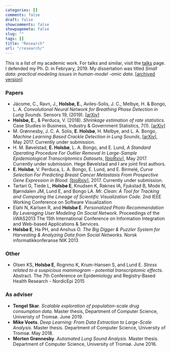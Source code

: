 ```yaml
---
categories: []
comments: false
draft: false
showcomments: false
showpagemeta: false
slug: ""
tags: []
title: "Research"
url: "/research/"
---
```


This is a list of my academic work. For talks and similar, visit the [talks](/talks/) page. I defended
my Ph. D. in Febryary, 2019. My dissertation was titled _Small data: practical modeling issues in human-model -omic data_. \[[archived version](https://hdl.handle.net/10037/14660)\]

### Papers
* Jácome, C., Ravn, J., __Holsbø, E.__, Aviles-Solis, J. C., Melbye, H. & Bongo, L. A. _Convolutional Neural Network for Breathing Phase Detection in Lung Sounds._ Sensors 19, (2019). \[[arXiv](https://arxiv.org/abs/1903.10251)\]
* __Holsbø, E.__, & Perduca, V. (2018). _Shrinkage estimation of rate statistics._ Case Studies in Business, Industry & Government Statistics, 7(1). \[[arXiv](https://arxiv.org/abs/1810.07654)\]
* M. Grønnesby, J. C. A. Solis, __E. Holsbø__, H. Melbye, and L. A. Bongo, _Machine Learning Based Crackle Detection in Lung Sounds_, \[[arXiv](https://arxiv.org/abs/1706.00005)\], May 2017. Currently under submission.
* H. M. Bøvelstad, __E. Holsbø__, L. A. Bongo, and E. Lund, _A Standard Operating Procedure For Outlier Removal In Large-Sample Epidemiological Transcriptomics Datasets_, \[[bioRxiv](http://biorxiv.org/content/early/2017/05/31/144519)\], May 2017. Currently under submission. Hege Bøvelstad and I are joint first authors.
* __E. Holsbø__, V. Perduca, L. A. Bongo, E. Lund, and E. Birmelé, _Curve Selection For Predicting Breast Cancer Metastasis From Prospective Gene Expression in Blood._ \[[bioRxiv](http://www.biorxiv.org/content/early/2017/05/23/141325??collection=)\], 2017. Currently under submission.
* Tartari G, Tiede L, __Holsbø E__, Knudsen K, Raknes IA, Fjukstad B, Mode N, Bjørndalen JM, Lund E, and Bongo LA. 
_Mr. Clean: A Tool for Tracking and Comparing the Lineage of Scientific Visualization Code._
2nd IEEE Working Conference on Software Visualization
* Elahi N, Karlsen R, and __Holsbø E__.
_Personalized Photo Recommendation By Leveraging User Modeling On Social Network._
Proceedings of the iiWAS2013 The 15th International Conference on Information Integration and Web-based Applications & Services. 
* __Holsbø E__, Ha PH, and Anshus O.
_The Big Digger & Puzzler System for Harvesting & Analyzing Data from Social Networks._
Norsk informatikkonferanse NIK 2013

### Other
* Olsen KS, __Holsbø E__, Rognmo K, Krum-Hansen S, and Lund E. 
_Stress related to a suspicious mammogram - potential transcriptomic effects._ Abstract.
The 7th Conference on Epidemiology and Registry-Based Health Research - NordicEpi 2015

### As adviser
* __Tengel Skar__. _Scalable exploration of population-scale drug consumption data._ Master thesis, Department of Computer Science, Univeristy of Tromsø. June 2019.
* __Mike Voets__. _Deep Learning: From Data Extraction to Large-Scale Analysis._ Master thesis. Department of Computer Science, 
University of Tromsø. May 2018.
* __Morten Grønnesby__. _Automated Lung Sound Analysis._ Master thesis. Department of Computer Science, 
University of Tromsø. June 2016.

